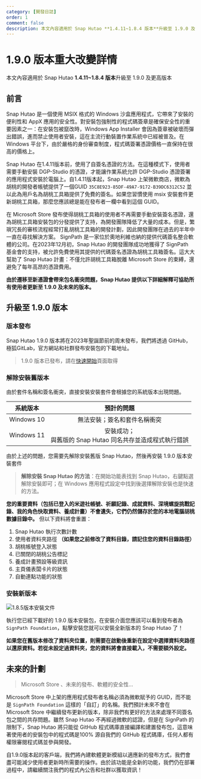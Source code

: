 ```yaml
---
category: [開發日誌]
order: 1
comment: false
description: 本文內容適用於 Snap Hutao **1.4.11~1.8.4 版本**升級至 1.9.0 及更高版本
---
```


# 1.9.0 版本重大改變詳情

本文內容適用於 Snap Hutao **1.4.11~1.8.4 版本**升級至 1.9.0 及更高版本

## 前言

Snap Hutao 是一個使用 MSIX 格式的 Windows 沙盒應用程式，它帶來了安裝的便利性和 AppX 應用的安全性。對安裝包強制性的程式碼簽章是確保安全性的重要因素之一：在安裝包被竄改時，Windows App Installer 會因為簽章被破壞而彈出錯誤，進而禁止使用者安裝，這在主流行動裝置作業系統中已經被普及。在 Windows 平台下，由於嚴格的身份審查制度，程式碼簽署憑證價格一直保持在很高的價格上。

Snap Hutao 在1.4.11版本前，使用了自簽名憑證的方法。在這種模式下，使用者需要手動安裝 DGP-Studio 的憑證，才能讓作業系統允許 DGP-Studio 憑證簽署的應用程式安裝於電腦上。自1.4.11版本起，Snap Hutao 上架微軟商店，微軟為胡桃的開發者帳號提供了一個GUID `35C8E923-85DF-49A7-9172-B39DC6312C52` 並以此為用戶名為胡桃工具箱提供了免費的簽名。如果您習慣使用 msix 安裝套件更新胡桃工具箱，那麼您應該總是能在發布者一欄中看到這個 GUID。

在 Microsoft Store 發布使得胡桃工具箱的使用者不再需要手動安裝簽名憑證，還為胡桃工具箱安裝包的分發提供了支持，為開發團隊降低了大量的成本。但是，繁瑣冗長的審核流程經常打亂胡桃工具箱的開發計劃，因此開發團隊在過去的半年中一直在尋找解決方案。 SignPath 是一家位於奧地利維也納的提供代碼簽名整合軟體的公司。在2023年12月初，Snap Hutao 的開發團隊成功地獲得了 SignPath 基金會的支持，被允許免費使用其提供的代碼簽名憑證為胡桃工具箱簽名。這大大幫助了 Snap Hutao 計畫：不僅允許胡桃工具箱脫離 Microsoft Store 的束縛，還避免了每年高昂的憑證費用。

**由於遷移至新憑證會帶來包名衝突問題，Snap Hutao 提供以下詳細解釋可協助所有使用者更新至 1.9.0 及未來的版本。**

## 升級至 1.9.0 版本

### 版本發布

Snap Hutao 1.9.0 版本將在2023年聖誕節前的周末發布，我們將透過 GitHub，極狐GitLab，官方網站和社群發布安裝包的下載地址。

> 1.9.0 版本已發布，請在[快速開始](../quick-start.md#全新安裝)頁面取得

### 解除安裝舊版本

由於套件名稱和簽名衝突，直接安裝安裝套件會根據您的系統版本出現問題。

|  系統版本  |                           預計的問題                            |
| :--------: | :-------------------------------------------------------------: |
| Windows 10 |                    無法安裝；簽名和套件名稱衝突                     |
| Windows 11 | 安裝成功；<br/>與舊版的 Snap Hutao 同名共存並造成程式執行錯誤 |

由於上述的問題，您需要先解除安裝舊版 Snap Hutao，然後再安裝 1.9.0 版本安裝套件

> **解除安裝 Snap Hutao 的方法**：在開始功能表找到 Snap Hutao，右鍵點選解除安裝即可；在 Windows 應用程式設定中找到後選擇解除安裝也是快速的方法。

**您的重要資料（包括已登入的米遊社帳號、祈願記錄、成就資料、深境螺旋挑戰記錄、我的角色快取資料、養成計畫）不會遺失，它們仍然儲存於您的本地電腦胡桃數據目錄中。** 但以下資料將會重置：

1. Snap Hutao 執行次數計數
2. 使用者資料夾路徑 **（如果您之前修改了資料目錄，請記住您的資料目錄路徑）**
3. 胡桃帳號登入狀態
4. 已關閉的胡桃公告標記
5. 養成計畫預設等級資訊
6. 主頁儀表闆卡片的狀態
7. 自動連點功能的狀態

### 安裝新版本

![1.8.5版本安裝文件](/images/202312/1-8-5-installer.png)

執行您已經下載好的 1.9.0 版本安裝包，在安裝介面您應該可以看到發布者為 `SignPath Foundation`，點擊安裝您就可以安裝全新版本的 Snap Hutao 了！

**如果您在舊版本修改了資料夾位置，則需要在啟動後重新在設定中選擇資料夾路徑以還原資料。若從未設定過資料夾，您的資料將會直接載入，不需要額外設定。**

## 未來的計劃

>  Microsoft Store 、未來的發布、軟體的安全性...

 Microsoft Store 中上架的應用程式發布者名稱必須為微軟賦予的 GUID，而不能是 `SignPath Foundation` 這樣的「自訂」的名稱。我們預計未來不會在 Microsoft Store 中繼續發布更新的版本，除非我們有更好的方法來處理不同簽名包之間的共存問題。雖然 Snap Hutao 不再經過微軟的認證，但是在 SignPath 的限制下，Snap Hutao 將只能從 GitHub 程式碼庫直接編譯和建置發布包，這意味著使用者的安裝包中的程式碼是100% 源自我們的 GitHub 程式碼庫，任何人都有權限審閱程式碼並參與開發。

自1.9.0版本起的客戶端，我們將內建軟體更新模組以適應新的發布方式，我們會盡可能減少使用者更新時所需要的操作。由於該功能是全新的功能，我們仍在部署過程中，請繼續關注我們的程式內公告和社群以獲取資訊！